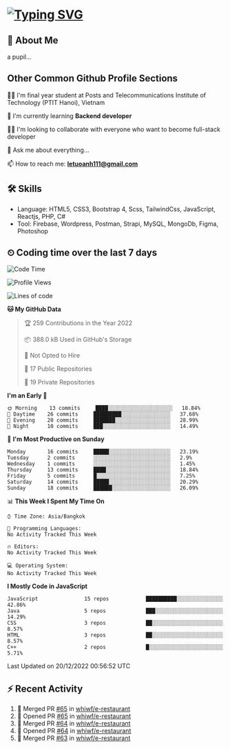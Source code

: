 # [![Typing SVG](https://readme-typing-svg.herokuapp.com?color=%23FFC83D&lines=Hi%2C+I'm+Le%2C+Tu+Oanh+%F0%9F%91%8B)](https://git.io/typing-svg)

## 🚀 About Me
a pupil...

<!-- ![GitHub metrics](https://metrics.lecoq.io/whiwf)   -->

## Other Common Github Profile Sections

👩‍🎓 I'm final year student at Posts and Telecommunications Institute of Technology (PTIT Hanoi), Vietnam

🌱 I'm currently learning **Backend developer**

👯‍♀️ I'm looking to collaborate with everyone who want to become full-stack developer

💬 Ask me about everything...

📫 How to reach me: **letuoanh111@gmail.com**

## 🛠 Skills
- Language: HTML5, CSS3, Bootstrap 4, Scss, TailwindCss, JavaScript, Reactjs, PHP, C#
- Tool: Firebase, Wordpress, Postman, Strapi, MySQL, MongoDb, Figma, Photoshop

## ⏲ Coding time over the last 7 days
<!--START_SECTION:waka-->
![Code Time](http://img.shields.io/badge/Code%20Time-679%20hrs%208%20mins-blue)

![Profile Views](http://img.shields.io/badge/Profile%20Views-0-blue)

![Lines of code](https://img.shields.io/badge/From%20Hello%20World%20I%27ve%20Written-22%20Thousand%20lines%20of%20code-blue)

**🐱 My GitHub Data** 

> 🏆 259 Contributions in the Year 2022
 > 
> 📦 388.0 kB Used in GitHub's Storage 
 > 
> 🚫 Not Opted to Hire
 > 
> 📜 17 Public Repositories 
 > 
> 🔑 19 Private Repositories  
 > 
**I'm an Early 🐤** 

```text
🌞 Morning    13 commits     ████░░░░░░░░░░░░░░░░░░░░░   18.84% 
🌆 Daytime    26 commits     █████████░░░░░░░░░░░░░░░░   37.68% 
🌃 Evening    20 commits     ███████░░░░░░░░░░░░░░░░░░   28.99% 
🌙 Night      10 commits     ███░░░░░░░░░░░░░░░░░░░░░░   14.49%

```
📅 **I'm Most Productive on Sunday** 

```text
Monday       16 commits     █████░░░░░░░░░░░░░░░░░░░░   23.19% 
Tuesday      2 commits      ░░░░░░░░░░░░░░░░░░░░░░░░░   2.9% 
Wednesday    1 commits      ░░░░░░░░░░░░░░░░░░░░░░░░░   1.45% 
Thursday     13 commits     ████░░░░░░░░░░░░░░░░░░░░░   18.84% 
Friday       5 commits      █░░░░░░░░░░░░░░░░░░░░░░░░   7.25% 
Saturday     14 commits     █████░░░░░░░░░░░░░░░░░░░░   20.29% 
Sunday       18 commits     ██████░░░░░░░░░░░░░░░░░░░   26.09%

```


📊 **This Week I Spent My Time On** 

```text
⌚︎ Time Zone: Asia/Bangkok

💬 Programming Languages: 
No Activity Tracked This Week

🔥 Editors: 
No Activity Tracked This Week

💻 Operating System: 
No Activity Tracked This Week

```

**I Mostly Code in JavaScript** 

```text
JavaScript               15 repos            ██████████░░░░░░░░░░░░░░░   42.86% 
Java                     5 repos             ███░░░░░░░░░░░░░░░░░░░░░░   14.29% 
CSS                      3 repos             ██░░░░░░░░░░░░░░░░░░░░░░░   8.57% 
HTML                     3 repos             ██░░░░░░░░░░░░░░░░░░░░░░░   8.57% 
C++                      2 repos             █░░░░░░░░░░░░░░░░░░░░░░░░   5.71%

```



 Last Updated on 20/12/2022 00:56:52 UTC
<!--END_SECTION:waka-->

## ⚡ Recent Activity
<!-- [![Top Langs](https://github-readme-stats.vercel.app/api/top-langs/?username=whiwf&layout=compact&theme=radical&hide=css)](https://github.com/anuraghazra/github-readme-stats)
 -->
<!-- <p><img align="center" src="https://github-readme-streak-stats.herokuapp.com/?user=oanhlt111&theme=radical" alt="oanhlt111" /></p> -->


<!--START_SECTION:activity-->
1. 🎉 Merged PR [#65](https://github.com/whiwf/e-restaurant/pull/65) in [whiwf/e-restaurant](https://github.com/whiwf/e-restaurant)
2. 💪 Opened PR [#65](https://github.com/whiwf/e-restaurant/pull/65) in [whiwf/e-restaurant](https://github.com/whiwf/e-restaurant)
3. 🎉 Merged PR [#64](https://github.com/whiwf/e-restaurant/pull/64) in [whiwf/e-restaurant](https://github.com/whiwf/e-restaurant)
4. 💪 Opened PR [#64](https://github.com/whiwf/e-restaurant/pull/64) in [whiwf/e-restaurant](https://github.com/whiwf/e-restaurant)
5. 🎉 Merged PR [#63](https://github.com/whiwf/e-restaurant/pull/63) in [whiwf/e-restaurant](https://github.com/whiwf/e-restaurant)
<!--END_SECTION:activity-->
